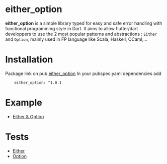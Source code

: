 # either_option

__either_option__ is a simple library typed for easy and safe error handling with functional programming style in Dart.
It aims to allow flutter/dart developpers to use the 2 most popular patterns and abstractions : 
`Either` and `Option`, mainly used in FP language like Scala, Haskell, OCaml,...

# Installation
Package link on pub [either_option](https://pub.dev/packages/either_option)
In your pubspec.yaml dependencies add  

        either_option: ^1.0.1

# Example
* [Either & Option](example/either_option_example.dart)

# Tests
* [Either](test/either_test.dart)
* [Option](test/option_test.dart)